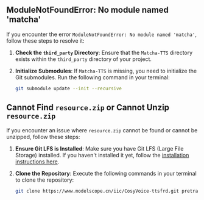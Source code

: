 ## ModuleNotFoundError: No module named 'matcha'

If you encounter the error `ModuleNotFoundError: No module named 'matcha'`, follow these steps to resolve it:

1. **Check the `third_party` Directory**:
   Ensure that the `Matcha-TTS` directory exists within the `third_party` directory of your project.

2. **Initialize Submodules**:
   If `Matcha-TTS` is missing, you need to initialize the Git submodules. Run the following command in your terminal:

   ```sh
   git submodule update --init --recursive

## Cannot Find `resource.zip` or Cannot Unzip `resource.zip`

If you encounter an issue where `resource.zip` cannot be found or cannot be unzipped, follow these steps:

1. **Ensure Git LFS is Installed**:
   Make sure you have Git LFS (Large File Storage) installed. If you haven't installed it yet, follow the [installation instructions here](https://git-lfs.github.com/).

2. **Clone the Repository**:
   Execute the following commands in your terminal to clone the repository:

   ```sh
   git clone https://www.modelscope.cn/iic/CosyVoice-ttsfrd.git pretrained_models/CosyVoice-ttsfrd

